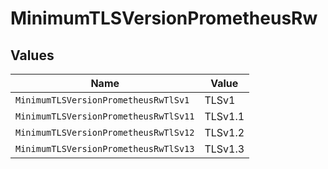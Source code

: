 # MinimumTLSVersionPrometheusRw


## Values

| Name                                  | Value                                 |
| ------------------------------------- | ------------------------------------- |
| `MinimumTLSVersionPrometheusRwTlSv1`  | TLSv1                                 |
| `MinimumTLSVersionPrometheusRwTlSv11` | TLSv1.1                               |
| `MinimumTLSVersionPrometheusRwTlSv12` | TLSv1.2                               |
| `MinimumTLSVersionPrometheusRwTlSv13` | TLSv1.3                               |